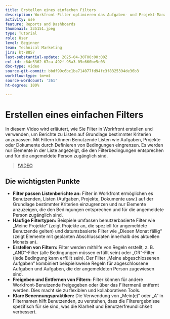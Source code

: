 ```yaml
---
title: Erstellen eines einfachen Filters
description: Workfront-Filter optimieren das Aufgaben- und Projekt-Management, indem sie es den Benutzenden ermöglichen, Listen anhand von Kriterien wie Benutzerzuweisungen, Fristen und Abschlussstatus anzupassen, was Workflows effizienter und kollaborativer macht.
activity: use
feature: Reports and Dashboards
thumbnail: 335151.jpeg
type: Tutorial
role: User
level: Beginner
team: Technical Marketing
jira: kt-8857
last-substantial-update: 2025-04-30T00:00:00Z
exl-id: c64e5362-67ca-492f-95a3-05c660be5c03
doc-type: video
source-git-commit: bbdf99c6bc1be714077fd94fc3f8325394de36b3
workflow-type: tm+mt
source-wordcount: '261'
ht-degree: 100%

---
```


# Erstellen eines einfachen Filters

In diesem Video wird erläutert, wie Sie Filter in Workfront erstellen und verwenden, um Berichte zu Listen auf Grundlage bestimmter Kriterien anzupassen. Mit Filtern können Benutzende Listen wie Aufgaben, Projekte oder Dokumente durch Definieren von Bedingungen eingrenzen. Es werden nur Elemente in der Liste angezeigt, die den Filterbedingungen entsprechen und für die angemeldete Person zugänglich sind.


>[!VIDEO](https://video.tv.adobe.com/v/335151/?quality=12&learn=on&enablevpops=1)

## Die wichtigsten Punkte

* **Filter passen Listenberichte an:** Filter in Workfront ermöglichen es Benutzenden, Listen (Aufgaben, Projekte, Dokumente usw.) auf der Grundlage bestimmter Kriterien einzugrenzen und nur Elemente anzuzeigen, die den Bedingungen entsprechen und für die angemeldete Person zugänglich sind.
* **Häufige Filtertypen:** Beispiele umfassen benutzerbasierte Filter wie „Meine Projekte“ (zeigt Projekte an, die speziell für angemeldete Benutzende gelten) und datumsbasierte Filter wie „Diesen Monat fällig“ (zeigt Elemente mit geplanten Abschlussdaten innerhalb des aktuellen Monats an).
* **Erstellen von Filtern:** Filter werden mithilfe von Regeln erstellt, z. B. „AND“-Filter (alle Bedingungen müssen erfüllt sein) oder „OR“-Filter (jede Bedingung kann erfüllt sein). Der Filter „Meine abgeschlossenen Aufgaben“ kombiniert beispielsweise Regeln für abgeschlossene Aufgaben und Aufgaben, die der angemeldeten Person zugewiesen sind.
* **Freigeben und Entfernen von Filtern:** Filter können für andere Workfront-Benutzende freigegeben oder über das Filtermenü entfernt werden. Dies macht sie zu flexiblen und kollaborativen Tools. 
* **Klare Benennungspraktiken:** Die Verwendung von „Mein(e)“ oder „A“ in Filternamen hilft Benutzenden, zu verstehen, dass die Filterergebnisse spezifisch für sie sind, was die Klarheit und Benutzerfreundlichkeit verbessert. 

